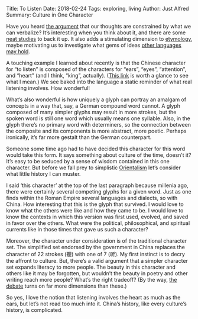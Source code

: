 Title: To Listen
Date: 2018-02-24
Tags: exploring, living
Author: Just Alfred
Summary: Culture in One Character

Have you heard [the argument](https://en.wikipedia.org/wiki/Linguistic_relativity#Forms)
that our thoughts are constrained by what we can verbalize?
It’s interesting when you think about it, and there are some
[neat studies](https://www.npr.org/2018/01/29/581657754/lost-in-translation-the-power-of-language-to-shape-how-we-view-the-world)
to back it up.
It also adds a stimulating dimension to
[etymology](https://www.theparisreview.org/blog/2015/04/21/write-tight/),
maybe motivating us to investigate what gems of ideas
[other languages may hold](http://www.thebookoflife.org/untranslatable-words/).

A touching example I learned about recently is that the Chinese character for “to listen” is composed of
the characters for “ears”, “eyes”, “attention”, and “heart” (and I think, “king”, actually).
([This link](https://www.she-philosopher.com/gallery/lely_2W1.html)
is worth a glance to see what I mean.)
We see baked into the language a static reminder of what real listening involves.
How wonderful!

What’s also wonderful is how uniquely a glyph can portray an amalgam of concepts in a way that,
say, a German compound word cannot.
A glyph composed of many simpler glyphs may result in more strokes,
but the spoken word is still one word which usually means one syllable.
Also, in the glyph there’s no primary word with determiners,
so the connection between the composite and its components is more abstract, more poetic.
Perhaps ironically, it’s far more gestalt than the German counterpart.

Someone some time ago had to have decided this character for this word would take this form.
It says something about culture of the time, doesn’t it?
It’s easy to be seduced by a sense of wisdom contained in this one character.
But before we fall prey to simplistic [Orientalism](https://en.wikipedia.org/wiki/Orientalism)
let’s consider what little history I can muster.

I said ‘this character’ at the top of the last paragraph because millenia ago,
there were certainly several competing glyphs for a given word.
Just as one finds within the Roman Empire several languages and dialects, so with China.
How interesting that this is the glyph that survived.
I would love to know what the others were like and how they came to be.
I would love to know the contexts in which
this version was first used, evolved, and saved in favor over the others.
What were the political, philosophical, and spiritual currents like
in those times that gave us such a character?

Moreover, the character under consideration is of the traditional character set.
The simplified set endorsed by the government in China replaces the character of 22 strokes (聽) with one of 7 (听).
My first instinct is to decry the affront to culture.
But, there’s a valid argument that a simpler character set expands literacy to more people.
The beauty in this character and others like it may be forgotten,
but wouldn’t the beauty in poetry and other writing reach more people?
What’s the right tradeoff?
(By the way, [the debate](https://en.wikipedia.org/wiki/Debate_on_traditional_and_simplified_Chinese_characters)
turns on far more dimensions than these.)

So yes, I love the notion that listening involves the heart as much as the ears,
but let’s not read too much into it.
China’s history, like every culture’s history, is complicated.
